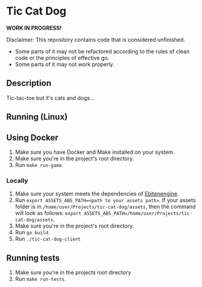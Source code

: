 # Tic Cat Dog

**WORK IN PROGRESS!**

Disclaimer: This repository contains code that is considered unfinished.

+ Some parts of it may not be refactored according to the rules of clean code or the principles of effective go.
+ Some parts of it may not work properly.

## Description

Tic-tac-toe but it's cats and dogs...

## Running (Linux)

## Using Docker

1. Make sure you have Docker and Make installed on your system.
2. Make sure you're in the project's root directory.
3. Run `make run-game`.

### Locally

1. Make sure your system meets the dependencies of [Ebitenengine](https://ebitengine.org/en/documents/install.html).
2. Run `export ASSETS_ABS_PATH=<path to your assets path>`. If your assets folder is
   in `/home/user/Projects/tic-cat-dog/assets`, then the command will look as
   follows: `export ASSETS_ABS_PATH=/home/user/Projects/tic-cat-dog/assets`.
3. Make sure you're in the project's root directory.
4. Run `go build`.
5. Run `./tic-cat-dog-client`

## Running tests

1. Make sure you're in the projects root directory
2. Run `make run-tests`.